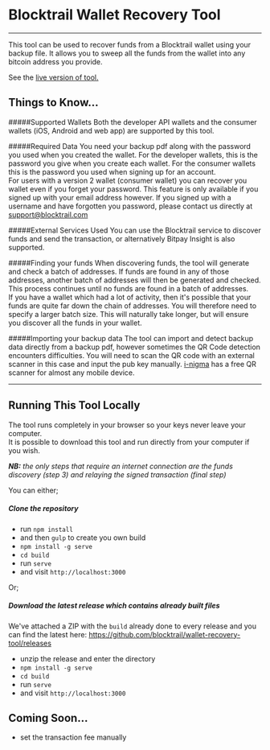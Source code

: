 # Blocktrail Wallet Recovery Tool
---------------------------------

This tool can be used to recover funds from a Blocktrail wallet using your backup file. It allows you to sweep all the funds from the wallet into any bitcoin address you provide.  

See the <a target="_blank" href="http://blocktrail.github.io/wallet-recovery-tool">live version of tool.</a>

## Things to Know...
#####Supported Wallets
Both the developer API wallets and the consumer wallets (iOS, Android and web app) are supported by this tool.

#####Required Data
You need your backup pdf along with the password you used when you created the wallet. For the developer wallets, this is the password you give when you create each wallet. For the consumer wallets this is the password you used when signing up for an account.  
For users with a version 2 wallet (consumer wallet) you can recover you wallet even if you forget your password. This feature is only available if you signed up with your email address however. If you signed up with a username and have forgotten you password, please contact us directly at [support@blocktrail.com](mailto:support@blocktrail.com)

#####External Services Used
You can use the Blocktrail service to discover funds and send the transaction, or alternatively Bitpay Insight is also supported.

#####Finding your funds
When discovering funds, the tool will generate and check a batch of addresses. If funds are found in any of those addresses, another batch of addresses will then be generated and checked. This process continues until no funds are found in a batch of addresses.   
If you have a wallet which had a lot of activity, then it's possible that your funds are quite far down the chain of addresses. You will therefore need to specify a larger batch size. This will naturally take longer, but will ensure you discover all the funds in your wallet.

#####Importing your backup data
The tool can import and detect backup data directly from a backup pdf, however sometimes the QR Code detection encounters difficulties. You will need to scan the QR code with an external scanner in this case and input the pub key manually. [i-nigma](http://www.i-nigma.com/downloadi-nigmareader.html) has a free QR scanner for almost any mobile device. 
  
--------------------------------  
  
## Running This Tool Locally
The tool runs completely in your browser so your keys never leave your computer.  
It is possible to download this tool and run directly from your computer if you wish. 

***NB:*** *the only steps that require an internet connection are the funds discovery (step 3) and relaying the signed transaction (final step)*

You can either;

##### Clone the repository
 - run `npm install` 
 - and then `gulp` to create you own build 
 - `npm install -g serve`
 - `cd build` 
 - run `serve` 
 - and visit `http://localhost:3000`

Or;

##### Download the latest release which contains already built files 
We've attached a ZIP with the `build` already done to every release and you can find the latest here: https://github.com/blocktrail/wallet-recovery-tool/releases
 
 - unzip the release and enter the directory
 - `npm install -g serve`
 - `cd build` 
 - run `serve` 
 - and visit `http://localhost:3000`

  
## Coming Soon...
- set the transaction fee manually
